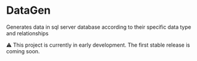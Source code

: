 # DataGen
Generates data in sql server database according to their specific data type and relationships <br>

⚠️ This project is currently in early development. The first stable release is coming soon.
